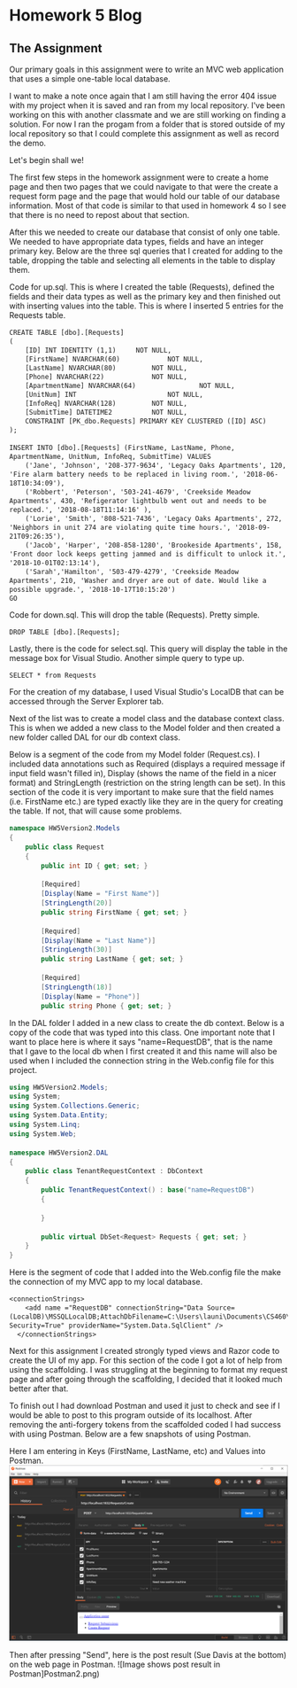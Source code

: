 # Homework 5 Blog

## The Assignment

Our primary goals in this assignment were to write an MVC web application that uses a simple one-table local database.  

I want to make a note once again that I am still having the error 404 issue with my project when it is saved and ran from my local repository. I've been working on this with another classmate and we are still working on finding a solution. For now I ran the progam from a folder that is stored outside of my local repository so that I could complete this assignment as well as record the demo.  

Let's begin shall we!  

The first few steps in the homework assignment were to create a home page and then two pages that we could navigate to that were the create a request form page and the page that would hold our table of our database information. Most of that code is similar to that used in homework 4 so I see that there is no need to repost about that section.  

After this we needed to create our database that consist of only one table. We needed to have appropriate data types, fields and have an integer primary key. Below are the three sql queries that I created for adding to the table, dropping the table and selecting all elements in the table to display them.  

Code for up.sql. This is where I created the table (Requests), defined the fields and their data types as well as the primary key and then finished out with inserting values into the table. This is where I inserted 5 entries for the Requests table.
```
CREATE TABLE [dbo].[Requests]
(
	[ID] INT IDENTITY (1,1)		NOT NULL,
	[FirstName]	NVARCHAR(60)			NOT NULL,
	[LastName] NVARCHAR(80)			NOT NULL,
	[Phone]	NVARCHAR(22)			NOT NULL,
	[ApartmentName]	NVARCHAR(64)				NOT NULL,
	[UnitNum] INT						NOT NULL,
	[InfoReq] NVARCHAR(128)			NOT NULL,
	[SubmitTime] DATETIME2			NOT NULL,
	CONSTRAINT [PK_dbo.Requests] PRIMARY KEY CLUSTERED ([ID] ASC)
);

INSERT INTO [dbo].[Requests] (FirstName, LastName, Phone, ApartmentName, UnitNum, InfoReq, SubmitTime) VALUES
	('Jane', 'Johnson', '208-377-9634', 'Legacy Oaks Apartments', 120, 'Fire alarm battery needs to be replaced in living room.', '2018-06-18T10:34:09'),
	('Robbert', 'Peterson', '503-241-4679', 'Creekside Meadow Apartments', 430, 'Refigerator lightbulb went out and needs to be replaced.', '2018-08-18T11:14:16' ),
	('Lorie', 'Smith', '808-521-7436', 'Legacy Oaks Apartments', 272, 'Neighbors in unit 274 are violating quite time hours.', '2018-09-21T09:26:35'),
	('Jacob', 'Harper', '208-858-1280', 'Brookeside Apartments', 158, 'Front door lock keeps getting jammed and is difficult to unlock it.', '2018-10-01T02:13:14'),
	('Sarah','Hamilton', '503-479-4279', 'Creekside Meadow Apartments', 210, 'Washer and dryer are out of date. Would like a possible upgrade.', '2018-10-17T10:15:20')
GO
```   

Code for down.sql. This will drop the table (Requests). Pretty simple.
```
DROP TABLE [dbo].[Requests];
```  

Lastly, there is the code for select.sql. This query will display the table in the message box for Visual Studio. Another simple query to type up.
```
SELECT * from Requests
```  

For the creation of my database, I used Visual Studio's LocalDB that can be accessed  through the Server Explorer tab.  

Next of the list was to create a model class and the database context class. This is when we added a new class to the Model folder and then created a new folder called DAL for our db context class.  

Below is a segment of the code from my Model folder (Request.cs). I included data annotations such as Required (displays a required message if input field wasn't filled in), Display (shows the name of the field in a nicer format) and StringLength (restriction on the string length can be set). In this section of the code it is very important to make sure that the field names (i.e. FirstName etc.) are typed exactly like they are in the query for creating the table. If not, that will cause some problems.
```cs
namespace HW5Version2.Models
{
    public class Request
    {
        public int ID { get; set; }

        [Required]
        [Display(Name = "First Name")]
        [StringLength(20)]
        public string FirstName { get; set; }

        [Required]
        [Display(Name = "Last Name")]
        [StringLength(30)]
        public string LastName { get; set; }

        [Required]
        [StringLength(18)]
        [Display(Name = "Phone")]
        public string Phone { get; set; }
```  

In the DAL folder I added in a new class to create the db context. Below is a copy of the code that was typed into this class. One important note that I want to place here is where it says "name=RequestDB", that is the name that I gave to the local db when I first created it and this name will also be used when I included the connection string in the Web.config file for this project.
```cs
using HW5Version2.Models;
using System;
using System.Collections.Generic;
using System.Data.Entity;
using System.Linq;
using System.Web;

namespace HW5Version2.DAL
{
    public class TenantRequestContext : DbContext
    {
        public TenantRequestContext() : base("name=RequestDB")
        {

        }

        public virtual DbSet<Request> Requests { get; set; }
    }
}  
```  

Here is the segment of code that I added into the Web.config file the make the connection of my MVC app to my local database.
```
<connectionStrings>
    <add name ="RequestDB" connectionString="Data Source=(LocalDB)\MSSQLLocalDB;AttachDbFilename=C:\Users\launi\Documents\CS460\HW5\HW5Version2\HW5Version2\App_Data\RequestDB.mdf;Integrated Security=True" providerName="System.Data.SqlClient" />
  </connectionStrings>
  ```  

  Next for this assignment I created strongly typed views and Razor code to create the UI of my app. For this section of the code I got a lot of help from using the scaffolding. I was struggling at the beginning to format my request page and after going through the scaffolding, I decided that it looked much better after that.  

  To finish out I had download Postman and used it just to check and see if I would be able to post to this program outside of its localhost. After removing the anti-forgery tokens from the scaffolded coded I had success with using Postman. Below are a few snapshots of using Postman.  

Here I am entering in Keys (FirstName, LastName, etc) and Values into Postman.
  ![Image of entering Keys and Values in Postman](Postman1.png)  

Then after pressing "Send", here is the post result (Sue Davis at the bottom) on the web page in Postman.
![Image shows post result in Postman]Postman2.png)  